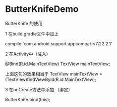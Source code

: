 # ButterKnifeDemo
ButterKnife 的使用

1 在build.gradle文件中加上

compile 'com.android.support:appcompat-v7:22.2.1'

2 在Activity中（注入）

@Bind(R.id.MainTextView)  TextView mainTextView;

上面这句的效果相当于
TextView mainTextView = (TextView)findViewById(R.id.MainTextView);

3 在onCreate方法中添加 （绑定）

 ButterKnife.bind(this);
